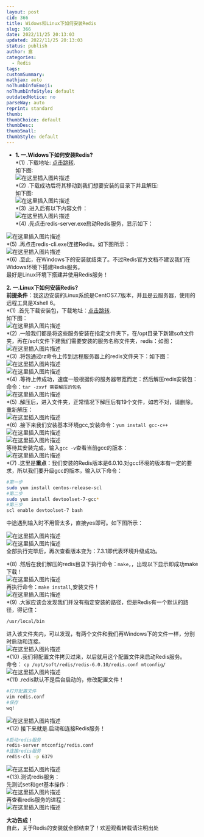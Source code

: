 ```yaml
---
layout: post
cid: 366
title: Widows和Linux下如何安装Redis
slug: 366
date: 2022/11/25 20:13:03
updated: 2022/11/25 20:13:03
status: publish
author: 翕
categories: 
  - Redis
tags: 
customSummary: 
mathjax: auto
noThumbInfoEmoji: 
noThumbInfoStyle: default
outdatedNotice: no
parseWay: auto
reprint: standard
thumb: 
thumbChoice: default
thumbDesc: 
thumbSmall: 
thumbStyle: default
---
```



+   **1\. 一.Widows下如何安装Redis?**  
    \*(1) .下载地址: [点击跳转](https://github.com/microsoftarchive/redis/releases/tag/win-3.2.100).  
    如下图:  
    ![在这里插入图片描述](https://img-blog.csdnimg.cn/20210114212314327.png?x-oss-process=image/watermark,type_ZmFuZ3poZW5naGVpdGk,shadow_10,text_aHR0cHM6Ly9ibG9nLmNzZG4ubmV0L3dlaXhpbl80MzgyOTQ0Mw==,size_16,color_FFFFFF,t_70)  
    \*(2) .下载成功后将其移动到我们想要安装的目录下并且解压:  
    如下图:  
    ![在这里插入图片描述](https://img-blog.csdnimg.cn/2021011510312788.png)  
    \*(3) .进入后有以下内容文件：  
    ![在这里插入图片描述](https://img-blog.csdnimg.cn/20210115103245463.png?x-oss-process=image/watermark,type_ZmFuZ3poZW5naGVpdGk,shadow_10,text_aHR0cHM6Ly9ibG9nLmNzZG4ubmV0L3dlaXhpbl80MzgyOTQ0Mw==,size_16,color_FFFFFF,t_70)  
    \*(4) .先点击redis-server.exe启动Redis服务，显示如下：

![在这里插入图片描述](https://img-blog.csdnimg.cn/20210115103336859.png?x-oss-process=image/watermark,type_ZmFuZ3poZW5naGVpdGk,shadow_10,text_aHR0cHM6Ly9ibG9nLmNzZG4ubmV0L3dlaXhpbl80MzgyOTQ0Mw==,size_16,color_FFFFFF,t_70)  
\*(5) .再点击redis-cli.exel连接Redis，如下图所示：  
![在这里插入图片描述](https://img-blog.csdnimg.cn/2021011510354034.png?x-oss-process=image/watermark,type_ZmFuZ3poZW5naGVpdGk,shadow_10,text_aHR0cHM6Ly9ibG9nLmNzZG4ubmV0L3dlaXhpbl80MzgyOTQ0Mw==,size_16,color_FFFFFF,t_70)  
\*(6) .至此，在Windows下的安装就结束了。不过Redis官方文档不建议我们在Widows环境下搭建Redis服务。  
最好是Linux环境下搭建并使用Redis服务！

**2\. 一.Linux下如何安装Redis?**  
**前提条件**：我这边安装的Linux系统是CentOS7.7版本，并且是云服务器，使用的远程工具是Xshell 6。  
\*(1) .首先下载安装包，下载地址：[点击跳转](https://redis.io/).  
如下图：  
![在这里插入图片描述](https://img-blog.csdnimg.cn/20210115104532646.png?x-oss-process=image/watermark,type_ZmFuZ3poZW5naGVpdGk,shadow_10,text_aHR0cHM6Ly9ibG9nLmNzZG4ubmV0L3dlaXhpbl80MzgyOTQ0Mw==,size_16,color_FFFFFF,t_70)  
\*(2) .一般我们都是将这些服务安装在指定文件夹下，在/opt目录下新建soft文件夹，再在/soft文件下建我们需要安装的服务名称文件夹，redis：如图：  
![在这里插入图片描述](https://img-blog.csdnimg.cn/20210115110715908.png)  
\*(3) .将包通过rz命令上传到远程服务器上的redis文件夹下：如下图：  
![在这里插入图片描述](https://img-blog.csdnimg.cn/20210115110831490.png?x-oss-process=image/watermark,type_ZmFuZ3poZW5naGVpdGk,shadow_10,text_aHR0cHM6Ly9ibG9nLmNzZG4ubmV0L3dlaXhpbl80MzgyOTQ0Mw==,size_16,color_FFFFFF,t_70)  
![在这里插入图片描述](https://img-blog.csdnimg.cn/20210115110841618.png?x-oss-process=image/watermark,type_ZmFuZ3poZW5naGVpdGk,shadow_10,text_aHR0cHM6Ly9ibG9nLmNzZG4ubmV0L3dlaXhpbl80MzgyOTQ0Mw==,size_16,color_FFFFFF,t_70)  
\*(4) .等待上传成功，速度一般根据你的服务器带宽而定：然后解压redis安装包：  
命令：`tar -zxvf 需要解压的包名`  
![在这里插入图片描述](https://img-blog.csdnimg.cn/20210115111055757.png?x-oss-process=image/watermark,type_ZmFuZ3poZW5naGVpdGk,shadow_10,text_aHR0cHM6Ly9ibG9nLmNzZG4ubmV0L3dlaXhpbl80MzgyOTQ0Mw==,size_16,color_FFFFFF,t_70)  
\*(5) .解压后，进入文件夹，正常情况下解压后有19个文件，如若不对，请删除，重新解压：  
![在这里插入图片描述](https://img-blog.csdnimg.cn/20210115111435466.png?x-oss-process=image/watermark,type_ZmFuZ3poZW5naGVpdGk,shadow_10,text_aHR0cHM6Ly9ibG9nLmNzZG4ubmV0L3dlaXhpbl80MzgyOTQ0Mw==,size_16,color_FFFFFF,t_70)  
\*(6) .接下来我们安装基本环境gcc,安装命令：`yum install gcc-c++`  
![在这里插入图片描述](https://img-blog.csdnimg.cn/20210115111614361.png?x-oss-process=image/watermark,type_ZmFuZ3poZW5naGVpdGk,shadow_10,text_aHR0cHM6Ly9ibG9nLmNzZG4ubmV0L3dlaXhpbl80MzgyOTQ0Mw==,size_16,color_FFFFFF,t_70)  
![在这里插入图片描述](https://img-blog.csdnimg.cn/20210115111640822.png?x-oss-process=image/watermark,type_ZmFuZ3poZW5naGVpdGk,shadow_10,text_aHR0cHM6Ly9ibG9nLmNzZG4ubmV0L3dlaXhpbl80MzgyOTQ0Mw==,size_16,color_FFFFFF,t_70)  
等待其安装完成，输入`gcc -v`查看当前gcc的版本：  
![在这里插入图片描述](https://img-blog.csdnimg.cn/20210115111748343.png)  
\*(7) .这里是**重点**：我们安装的Redis版本是6.0.10.对gcc环境的版本有一定的要求，所以我们要升级gcc的版本，输入以下命令：

```bash
#第一步
sudo yum install centos-release-scl
#第二步
sudo yum install devtoolset-7-gcc*
#第三步
scl enable devtoolset-7 bash
```

中途遇到输入时不用管太多，直接yes即可。如下图所示：

![在这里插入图片描述](https://img-blog.csdnimg.cn/20210115112309347.png?x-oss-process=image/watermark,type_ZmFuZ3poZW5naGVpdGk,shadow_10,text_aHR0cHM6Ly9ibG9nLmNzZG4ubmV0L3dlaXhpbl80MzgyOTQ0Mw==,size_16,color_FFFFFF,t_70)  
![在这里插入图片描述](https://img-blog.csdnimg.cn/20210115112337483.png?x-oss-process=image/watermark,type_ZmFuZ3poZW5naGVpdGk,shadow_10,text_aHR0cHM6Ly9ibG9nLmNzZG4ubmV0L3dlaXhpbl80MzgyOTQ0Mw==,size_16,color_FFFFFF,t_70)  
全部执行完毕后，再次查看版本变为：7.3.1即代表环境升级成功。

\*(8) .然后在我们解压的redis目录下执行命令：`make`，，出现以下显示即成功make下载！  
![在这里插入图片描述](https://img-blog.csdnimg.cn/20210115112701406.png?x-oss-process=image/watermark,type_ZmFuZ3poZW5naGVpdGk,shadow_10,text_aHR0cHM6Ly9ibG9nLmNzZG4ubmV0L3dlaXhpbl80MzgyOTQ0Mw==,size_16,color_FFFFFF,t_70)  
再执行命令：`make install`,安装文件！  
![在这里插入图片描述](https://img-blog.csdnimg.cn/20210115112837706.png?x-oss-process=image/watermark,type_ZmFuZ3poZW5naGVpdGk,shadow_10,text_aHR0cHM6Ly9ibG9nLmNzZG4ubmV0L3dlaXhpbl80MzgyOTQ0Mw==,size_16,color_FFFFFF,t_70)  
\*(9) .大家应该会发现我们并没有指定安装的路径，但是Redis有一个默认的路径，得记住：

```bash
/usr/local/bin
```

进入该文件夹内，可以发现，有两个文件和我们再Windows下的文件一样，分别时启动和连接。  
![在这里插入图片描述](https://img-blog.csdnimg.cn/20210115113248933.png)  
\*(10) .我们将配置文件拷贝过来，以后就用这个配置文件来启动Redis服务。  
命令： `cp /opt/soft/redis/redis-6.0.10/redis.conf mtconfig/`  
![在这里插入图片描述](https://img-blog.csdnimg.cn/20210115113519596.png)  
\*(11) .redis默认不是后台启动的，修改配置文件！

```bash
#打开配置文件
vim redis.conf
#保存
wq!
```

![在这里插入图片描述](https://img-blog.csdnimg.cn/20210115113835457.png?x-oss-process=image/watermark,type_ZmFuZ3poZW5naGVpdGk,shadow_10,text_aHR0cHM6Ly9ibG9nLmNzZG4ubmV0L3dlaXhpbl80MzgyOTQ0Mw==,size_16,color_FFFFFF,t_70)  
\*(12) 接下来就是.启动和连接Redis服务！

```bash
#启动redis服务
redis-server mtconfig/redis.conf
#连接redis服务
redis-cli -p 6379
```

![在这里插入图片描述](https://img-blog.csdnimg.cn/20210115114124653.png?x-oss-process=image/watermark,type_ZmFuZ3poZW5naGVpdGk,shadow_10,text_aHR0cHM6Ly9ibG9nLmNzZG4ubmV0L3dlaXhpbl80MzgyOTQ0Mw==,size_16,color_FFFFFF,t_70)  
\*(13).测试redis服务：  
先测试set和get基本操作：  
![在这里插入图片描述](https://img-blog.csdnimg.cn/20210115114407982.png)  
再查看redis服务的进程：  
![在这里插入图片描述](https://img-blog.csdnimg.cn/20210115114453196.png)

**大功告成！**  
自此，关于Redis的安装就全部结束了！欢迎观看转载请注明出处